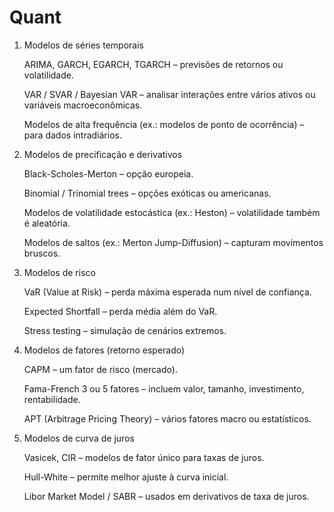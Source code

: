 # Quant

1) Modelos de séries temporais

    ARIMA, GARCH, EGARCH, TGARCH – previsões de retornos ou volatilidade.

    VAR / SVAR / Bayesian VAR – analisar interações entre vários ativos ou variáveis macroeconômicas.

    Modelos de alta frequência (ex.: modelos de ponto de ocorrência) – para dados intradiários.


2) Modelos de precificação e derivativos

    Black-Scholes-Merton – opção europeia.

    Binomial / Trinomial trees – opções exóticas ou americanas.

    Modelos de volatilidade estocástica (ex.: Heston) – volatilidade também é aleatória.

    Modelos de saltos (ex.: Merton Jump-Diffusion) – capturam movimentos bruscos.


3) Modelos de risco

    VaR (Value at Risk) – perda máxima esperada num nível de confiança.

    Expected Shortfall – perda média além do VaR.

    Stress testing – simulação de cenários extremos.


4) Modelos de fatores (retorno esperado)

    CAPM – um fator de risco (mercado).

    Fama-French 3 ou 5 fatores – incluem valor, tamanho, investimento, rentabilidade.

    APT (Arbitrage Pricing Theory) – vários fatores macro ou estatísticos.


6) Modelos de curva de juros

    Vasicek, CIR – modelos de fator único para taxas de juros.

    Hull-White – permite melhor ajuste à curva inicial.

    Libor Market Model / SABR – usados em derivativos de taxa de juros.